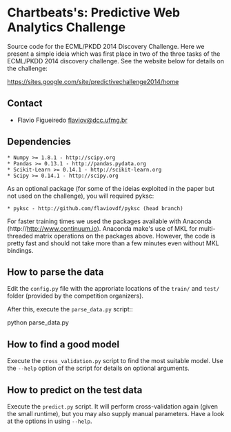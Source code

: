 Chartbeats's: Predictive Web Analytics Challenge
================================================

Source code for the ECML/PKDD 2014 Discovery Challenge. Here we present a simple ideia which
was first place in two of the three tasks of the ECML/PKDD 2014 discovery challenge. See the
website below for details on the challenge:

https://sites.google.com/site/predictivechallenge2014/home

Contact
-------

- Flavio Figueiredo <flaviov@dcc.ufmg.br>

Dependencies
------------

    * Numpy >= 1.8.1 - http://scipy.org
    * Pandas >= 0.13.1 - http://pandas.pydata.org
    * Scikit-Learn >= 0.14.1 - http://scikit-learn.org
    * Scipy >= 0.14.1 - http://scipy.org

As an optional package (for some of the ideias exploited in the paper but not used on the
challenge), you will required pyksc:

    * pyksc - http://github.com/flaviovdf/pyksc (head branch)

For faster training times we used the packages available with Anaconda 
(http://http://www.continuum.io). Anaconda make's use of MKL for
multi-threaded matrix operations on the packages above. However, the code is 
pretty fast and should not take more than a few minutes even without MKL bindings.


How to parse the data
---------------------

Edit the `config.py` file with the approriate locations of the `train/` and `test/` folder
(provided by the competition organizers).

After this, execute the `parse_data.py` script::

   python parse_data.py

How to find a good model
------------------------

Execute the `cross_validation.py` script to find the most suitable model. Use the `--help`
option of the script for details on optional arguments.

How to predict on the test data
-------------------------------

Execute the `predict.py` script. It will perform cross-validation again (given the small
runtime), but you may also supply manual parameters. Have a look at the options in 
using `--help`.
